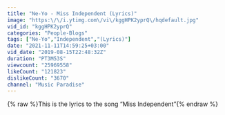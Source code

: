 ```yaml
---
title: "Ne-Yo - Miss Independent (Lyrics)"
image: "https:\/\/i.ytimg.com\/vi\/kggHPK2yprQ\/hqdefault.jpg"
vid_id: "kggHPK2yprQ"
categories: "People-Blogs"
tags: ["Ne-Yo","Independent","(Lyrics)"]
date: "2021-11-11T14:59:25+03:00"
vid_date: "2019-08-15T22:48:32Z"
duration: "PT3M53S"
viewcount: "25969558"
likeCount: "121823"
dislikeCount: "3670"
channel: "Music Paradise"
---
```

{% raw %}This is the lyrics to the song “Miss Independent”{% endraw %}
